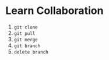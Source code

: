 # Learn Collaboration

1. `git clone`
2. `git pull`
3. `git merge`
4. `git branch`
5. `delete branch`

